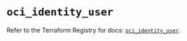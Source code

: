 # `oci_identity_user`

Refer to the Terraform Registry for docs: [`oci_identity_user`](https://registry.terraform.io/providers/hashicorp/oci/7.19.0/docs/resources/identity_user).
